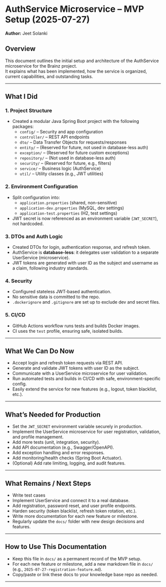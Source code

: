 # AuthService Microservice – MVP Setup (2025-07-27)
**Author:** Jeet Solanki

## Overview

This document outlines the initial setup and architecture of the AuthService microservice for the Brainz project.  
It explains what has been implemented, how the service is organized, current capabilities, and outstanding tasks.

---

## What I Did

### 1. **Project Structure**
- Created a modular Java Spring Boot project with the following packages:
    - `config/` – Security and app configuration
    - `controller/` – REST API endpoints
    - `dto/` – Data Transfer Objects for requests/responses
    - `entity/` – (Reserved for future, not used in database-less auth)
    - `exception/` – (Reserved for future custom exceptions)
    - `repository/` – (Not used in database-less auth)
    - `security/` – (Reserved for future, e.g., filters)
    - `service/` – Business logic (AuthService)
    - `util/` – Utility classes (e.g., JWT utilities)

### 2. **Environment Configuration**
- Split configuration into:
    - `application.properties` (shared, non-sensitive)
    - `application-dev.properties` (MySQL, dev settings)
    - `application-test.properties` (H2, test settings)
- JWT secret is now referenced as an environment variable (`JWT_SECRET`), not hardcoded.

### 3. **DTOs and Auth Logic**
- Created DTOs for login, authentication response, and refresh token.
- AuthService is **database-less**: it delegates user validation to a separate UserService (microservice).
- JWT tokens are generated with user ID as the subject and username as a claim, following industry standards.

### 4. **Security**
- Configured stateless JWT-based authentication.
- No sensitive data is committed to the repo.
- `.dockerignore` and `.gitignore` are set up to exclude dev and secret files.

### 5. **CI/CD**
- GitHub Actions workflow runs tests and builds Docker images.
- CI uses the `test` profile, ensuring safe, isolated builds.

---

## What We Can Do Now

- Accept login and refresh token requests via REST API.
- Generate and validate JWT tokens with user ID as the subject.
- Communicate with a UserService microservice for user validation.
- Run automated tests and builds in CI/CD with safe, environment-specific config.
- Easily extend the service for new features (e.g., logout, token blacklist, etc.).

---

## What’s Needed for Production

- Set the `JWT_SECRET` environment variable securely in production.
- Implement the UserService microservice for user registration, validation, and profile management.
- Add more tests (unit, integration, security).
- Add API documentation (e.g., Swagger/OpenAPI).
- Add exception handling and error responses.
- Add monitoring/health checks (Spring Boot Actuator).
- (Optional) Add rate limiting, logging, and audit features.

---

## What Remains / Next Steps

- Write test cases
- Implement UserService and connect it to a real database.
- Add registration, password reset, and user profile endpoints.
- Harden security (token blacklist, refresh token rotation, etc.).
- Write more documentation for each new feature or milestone.
- Regularly update the `docs/` folder with new design decisions and features.

---

## How to Use This Documentation

- Keep this file in `docs/` as a permanent record of the MVP setup.
- For each new feature or milestone, add a new markdown file in `docs/` (e.g., `2025-07-27-registration-feature.md`).
- Copy/paste or link these docs to your knowledge base repo as needed.

---

[//]: # (**Last updated:** none)

[//]: # (**Author:** xyz )